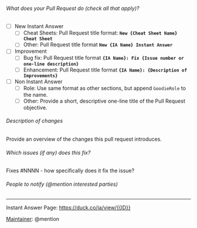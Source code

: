###### What does your Pull Request do (check all that apply)?

- [ ] New Instant Answer
    - [ ] Cheat Sheets: Pull Request title format: **`New {Cheat Sheet Name} Cheat Sheet`**
    - [ ] Other: Pull Request title format **`New {IA Name} Instant Answer`**
- [ ] Improvement
    - [ ] Bug fix: Pull Request title format **`{IA Name}: Fix {Issue number or one-line description}`**
    - [ ] Enhancement: Pull Request title format **`{IA Name}: {Description of Improvements}`**
- [ ] Non Instant Answer
    - [ ] Role: Use same format as other sections, but append `GoodieRole` to the name.
    - [ ] Other: Provide a short, descriptive one-line title of the Pull Request objective.

###### Description of changes

Provide an overview of the changes this pull request introduces.

###### Which issues (if any) does this fix?

Fixes #NNNN - how specifically does it fix the issue?

###### People to notify (@mention interested parties)


---

Instant Answer Page: https://duck.co/ia/view/{{ID}}

[Maintainer](http://docs.duckduckhack.com/maintaining/guidelines.html): @mention
